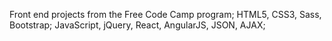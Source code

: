 Front end projects from the Free Code Camp program;
HTML5, CSS3, Sass, Bootstrap;
JavaScript, jQuery, React, AngularJS, JSON, AJAX;
